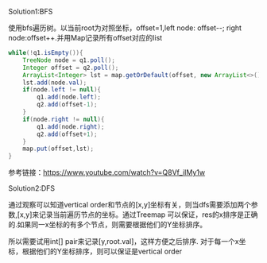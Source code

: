 Solution1:BFS

使用bfs遍历树。以当前root为对照坐标，offset=1,left node: offset--; right node:offset++.并用Map记录所有offset对应的list

```java
while(!q1.isEmpty()){
    TreeNode node = q1.poll();
    Integer offset = q2.poll();
    ArrayList<Integer> lst = map.getOrDefault(offset, new ArrayList<>());
    lst.add(node.val);
    if(node.left != null){
        q1.add(node.left);
        q2.add(offset-1);
    }
    if(node.right != null){
        q1.add(node.right);
        q2.add(offset+1);
    }
    map.put(offset,lst);
}
```

参考链接：https://www.youtube.com/watch?v=Q8Vf_iIMy1w



Solution2:DFS

通过观察可以知道vertical order和节点的[x,y]坐标有关，则当dfs需要添加两个参数,[x,y]来记录当前遍历节点的坐标。通过Treemap 可以保证，res的x排序是正确的.如果同一x坐标的有多个节点，则需要根据他们的Y坐标排序。

所以需要试用int[] pair来记录[y,root.val]，这样方便之后排序. 对于每一个x坐标，根据他们的Y坐标排序，则可以保证是vertical order
